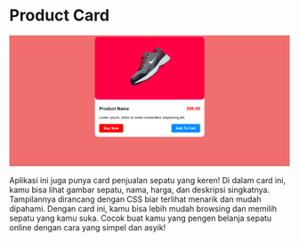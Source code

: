 # Product Card #
![](ss.png)

Aplikasi ini juga punya card penjualan sepatu yang keren! Di dalam card ini, kamu bisa lihat gambar sepatu, nama, harga, dan deskripsi singkatnya. Tampilannya dirancang dengan CSS biar terlihat menarik dan mudah dipahami. Dengan card ini, kamu bisa lebih mudah browsing dan memilih sepatu yang kamu suka. Cocok buat kamu yang pengen belanja sepatu online dengan cara yang simpel dan asyik!
